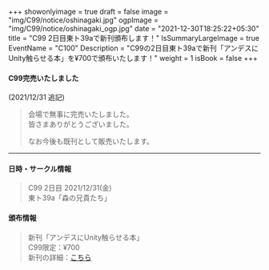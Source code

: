 +++
showonlyimage = true
draft = false
image = "img/C99/notice/oshinagaki.jpg"
ogpImage = "img/C99/notice/oshinagaki_ogp.jpg"
date = "2021-12-30T18:25:22+05:30"
title = "C99 2日目東ト39aで新刊頒布します！"
IsSummaryLargeImage = true
EventName = "C100"
Description = "C99の2日目東ト39aで新刊「アンデスにUnity触らせる本」を¥700で頒布いたします！"
weight = 1
isBook = false
+++
#### C99完売いたしました
(2021/12/31 追記)
> 会場で無事に完売いたしました。 \
> 皆さまありがとうございました。 
> 
> なお今後も既刊として販売いたします。

-----

#### 日時・サークル情報
> C99 2日目 2021/12/31(金) \
> 東ト39a「森の兄貴たち」

#### 頒布情報
> 新刊「アンデスにUnity触らせる本」 \
> C99限定：¥700 \
> 新刊の詳細：[こちら](../main/)

